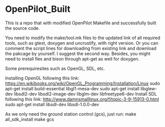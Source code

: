 # OpenPilot_Built
This is a repo that with modified OpenPilot Makefile and successfully built the source code.

You need to modify the make/tool.mk files to the updated link of all required tools, such as gtest, doxygen and uncrustify, with right version. Or you can comment the script lines for downloading from existing link and download the pakcage by yourself. I suggest the second way. Besides, you might need to install flex and bison through apt-get as well for doxygen. 

Some prerequiresites such as OpenGL, SDL, etc.

Installing OpenGL following this link: https://en.wikibooks.org/wiki/OpenGL_Programming/Installation/Linux
sudo apt-get install build-essential libgl1-mesa-dev
sudo apt-get install libglew-dev libsdl2-dev libsdl2-image-dev libglm-dev libfreetype6-dev
Install SDL following this link: http://www.damnsmalllinux.org/f/topic-3-9-15913-0.html
sudo apt-get install libsdl-dev libsdl-1.0.0-dev

As we only need the ground station control (gcs), just run:
make all_sdk_install
make gcs
